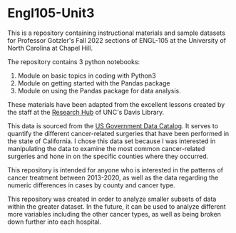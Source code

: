 # Engl105-Unit3
This is a repository containing instructional materials and sample datasets for Professor Gotzler's Fall 2022 sections of ENGL-105 at the University of North Carolina at Chapel Hill.

The repository contains 3 python notebooks:
1. Module on basic topics in coding with Python3
2. Module on getting started with the Pandas package 
3. Module on using the Pandas package for data analysis. 

These materials have been adapted from the excellent lessons created by the staff at the [Research Hub](https://library.unc.edu/data/) of UNC's Davis Library. 

This data is sourced from the [US Government Data Catalog](https://catalog.data.gov/dataset/number-of-cancer-surgeries-volume-performed-in-california-hospitals-6e092). It serves to quantify the different cancer-related surgeries that have been performed in the state of California. I chose this data set because I was interested in manipulating the data to examine the most common cancer-related surgeries and hone in on the specific counties where they occurred. 

This repository is intended for anyone who is interested in the patterns of cancer treatment between 2013-2020, as well as the data regarding the numeric differences in cases by county and cancer type. 

This repository was created in order to analyze smaller subsets of data within the greater dataset. In the future, it can be used to analyze different more variables including the other cancer types, as well as being broken down further into each hospital. 

